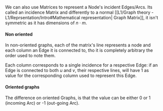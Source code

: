 We can also use Matrices to represent a Node's incident Edges/Arcs. Its called an incidence Matrix and differently to a normal [[L1/Graph theory - L1/Reprsentation/Intro#Mathematical representation| Graph Matrix]], it isn't symmetric as it has dimensions of $n\cdot m$.

#### Non oriented
In non-oriented graphs, each of the matrix's line represents a node and each column an Edge it is connected to, tho it is completely arbitrary the order used to note them.

Each column corresponds to a single incidence for a respective Edge: if an Edge is connected to both $u$ and $v$, their respective lines, will have 1 as value for the corresponding column used to represent this Edge.

#### Oriented graphs
The difference on oriented Graphs, is that the value can be either 0 or 1 (incoming Arc) or -1 (out-going Arc). 
